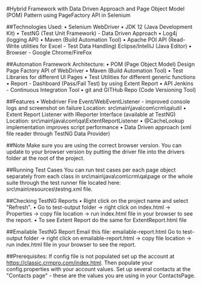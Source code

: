 #Hybrid Framework with Data Driven Approach and Page Object Model (POM) Pattern using PageFactory API in Selenium

##Technologies Used: 
• Selenium WebDriver 
• JDK 12 (Java Development Kit) 
• TestNG (Test Unit Framework) - Data Driven Approach
• Log4j (logging API) 
• Maven (Build Automation Tool) 
• Apache POI API (Read-Write utilities for Excel - Test Data Handling) Eclipse/IntelliJ (Java Editor) 
• Browser - Google Chrome/FireFox

##Automation Framework Architecture: 
• POM (Page Object Model) Design Page Factory API of WebDriver 
• Maven (Build Automation Tool) 
• Test Libraries for different UI Pages 
• Test Utilities for different generic functions 
• Report - Dashboard (Pass/Fail Test) by using Extent Report 
• API Jenkins - Continuous Integration Tool 
• git and GITHub Repo (Code Versioning Tool)

##Features
• Webdriver Fire Event/WebEventListener - improved console logs and screenshot on failure
Location: src\main\java\com\crm\qa\util 
• Extent Report Listener with IReporter Interface (available at TestNG)
Location: src\main\java\com\qa\ExtentReportListener
• @CacheLookup implementation improves script performance
• Data Driven approach (xml file reader through TestNG Data Provider) 

##Note
Make sure you are using the correct browser version.
You can update to your browser version by putting the driver file into the drivers folder at the root of the project.

##Running Test Cases
You can run test cases per each page object separately from each class in src\main\java\com\crm\qa\page or the whole suite through the test runner file located here: src\main\resources\testng.xml file.

##Checking TestNG Reports
• Right click on the project name and select "Refresh".
• Go to test-output folder -> right click on index.html -> Properties -> copy file location -> run index.html file in your browser to see the report.
• To see Extent Report do the same for ExtentReport.html file 

##Emailable TestNG Report
Email this file: emailable-report.html
Go to test-output folder -> right click on emailable-report.html -> copy file location -> run index.html file in your browser to see the report.

##Prerequisites: 
If config file is not populated
set up the account at https://classic.crmpro.com/index.html. Then populate your config.properties with your account values. Set up several contacts at the "Contacts page" - these are the values you are using in your ContactsPage.
